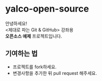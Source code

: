 # yalco-open-source
안녕하세요!  
<제대로 파는 Git & GitHub> 강좌용  
**오픈소스 예제** 프로젝트입니다.

## 기여하는 법
* 프로젝트를 fork하세요.
* 변경사항을 추가한 뒤 pull request 해주세요.
